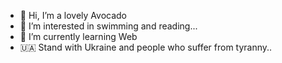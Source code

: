 - 👋 Hi, I’m a lovely Avocado
- 👀 I’m interested in swimming and reading...
- 🌱 I’m currently learning Web 
- 🇺🇦 Stand with Ukraine and people who suffer from tyranny..

<!---
loveAvocado/loveAvocado is a ✨ special ✨ repository because its `README.md` (this file) appears on your GitHub profile.
You can click the Preview link to take a look at your changes.
--->
